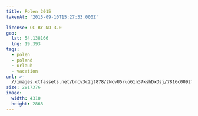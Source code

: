 ```yaml
---
title: Polen 2015
takenAt: '2015-09-10T15:27:33.000Z'

license: CC BY-ND 3.0
geo:
  lat: 54.138166
  lng: 19.393
tags:
  - polen
  - poland
  - urlaub
  - vacation
url: >-
  //images.ctfassets.net/bncv3c2gt878/2NcvU5ruo61n37kshDxDsj/7816c0092fdb4ae6f7777f1ee35bcaf0/polen-2015_25957632325_o
size: 2917376
image:
  width: 4310
  height: 2868
---
```

